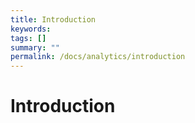 ```yaml
---
title: Introduction
keywords:
tags: []
summary: ""
permalink: /docs/analytics/introduction
---
```


# Introduction
